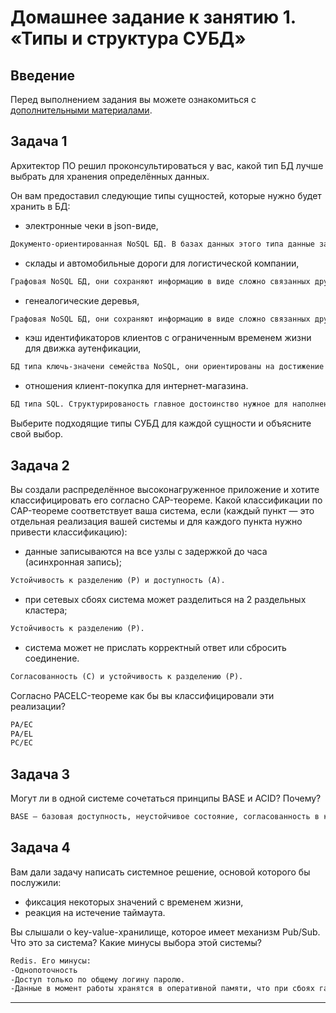 # Домашнее задание к занятию 1. «Типы и структура СУБД»

## Введение

Перед выполнением задания вы можете ознакомиться с 
[дополнительными материалами](https://github.com/netology-code/virt-homeworks/tree/virt-11/additional).

## Задача 1

Архитектор ПО решил проконсультироваться у вас, какой тип БД 
лучше выбрать для хранения определённых данных.

Он вам предоставил следующие типы сущностей, которые нужно будет хранить в БД:

- электронные чеки в json-виде,
```txt
Документо-ориентированная NoSQL БД. В базах данных этого типа данные записываются в специальный документ в формате JSON или близком к нему.
```
- склады и автомобильные дороги для логистической компании,
```txt
Графовая NoSQL БД, они сохраняют информацию в виде сложно связанных друг с другом графов. Связанность данных упрощает их хранение, навигацию и поиск.
```
- генеалогические деревья,
```txt
Графовая NoSQL БД, они сохраняют информацию в виде сложно связанных друг с другом графов. Связанность данных упрощает их хранение, навигацию и поиск.
```
- кэш идентификаторов клиентов с ограниченным временем жизни для движка аутенфикации,
```txt
БД типа ключь-значени семейства NoSQL, они ориентированы на достижение максимальной производительности на атомарных операциях.
```
- отношения клиент-покупка для интернет-магазина.
```txt
БД типа SQL. Структурированость главное достоинство нужное для наполнения магазина и одновременно учета покупок клиентов.
```

Выберите подходящие типы СУБД для каждой сущности и объясните свой выбор.

## Задача 2

Вы создали распределённое высоконагруженное приложение и хотите классифицировать его согласно 
CAP-теореме. Какой классификации по CAP-теореме соответствует ваша система, если 
(каждый пункт — это отдельная реализация вашей системы и для каждого пункта нужно привести классификацию):

- данные записываются на все узлы с задержкой до часа (асинхронная запись);
```txt
Устойчивость к разделению (P) и доступность (A).
```
- при сетевых сбоях система может разделиться на 2 раздельных кластера;
```txt
Устойчивость к разделению (P).
```
- система может не прислать корректный ответ или сбросить соединение.
```txt
Согласованность (C) и устойчивость к разделению (P).
```

Согласно PACELC-теореме как бы вы классифицировали эти реализации?
```txt
PA/EC
PA/EL
PC/EC
```

## Задача 3

Могут ли в одной системе сочетаться принципы BASE и ACID? Почему?
```txt
BASE — базовая доступность, неустойчивое состояние, согласованность в конечном счёте, этот подход напрямую противоречит более строму принципу ACID.
```

## Задача 4

Вам дали задачу написать системное решение, основой которого бы послужили:

- фиксация некоторых значений с временем жизни,
- реакция на истечение таймаута.

Вы слышали о key-value-хранилище, которое имеет механизм Pub/Sub. 
Что это за система? Какие минусы выбора этой системы?
```txt
Redis. Его минусы:
-Однопоточность
-Доступ только по общему логину паролю.
-Данные в момент работы хранятся в оперативной памяти, что при сбоях гарантирует потерю данных.
```
---




